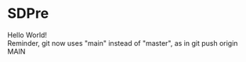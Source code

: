 # SDPre
Hello World!  
Reminder, git now uses "main" instead of "master", as in git push origin MAIN
